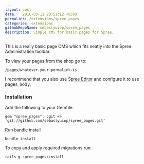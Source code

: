 ```yaml
---
layout: post
date:   2016-03-11 23:51:12 +0500
permalink: /extensions/spree_pages
categories: extensions
githubRepoName: sebastyuiop/spree_pages
description: Simple CMS for basic pages for Spree.
---
```

This is a really basic page CMS which fits neatly into the Spree Administration toolbar.

To view your pages from the shop go to:

    /pages/whatever-your-permalink-is

I recommend that you also use [Spree Editor](https://github.com/spree/spree_editor) and configure it to use pages_body.

### Installation

Add the following to your Gemfile:

    gem "spree_pages", :git => 'git://github.com/sebastyuiop/spree_pages.git'

Run bundle install

    bundle install

To copy and apply required migrations run:

    rails g spree_pages:install
